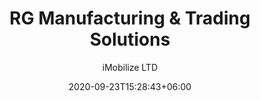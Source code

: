 ---
title: "RG Manufacturing & Trading Solutions
"
date: 2020-09-23T15:28:43+06:00
draft: false
country: "Philippines
"
description: "Teknomeal SpA specialises in developing technology solutions for our client’s food processing projects. Teknomeal works closely with the leading International equipment suppliers, which, coupled with the extensive expertise of our engineering team, helps to develop the optimum solution for our client’s application needs."
author: "iMobilize LTD"
# images: ["images/blog/branding-for-profit-book.jpg"]
keywords: ""
logo: "images/1.jpg"
address: "Unit L1 Km 23 Valley Town Center 
Ortigas Avenue Extn
San Isidro Taytar
Rizal 
Philippines 1920"
contact: "Renato Garcia

"
email: "info@rgmtsi.com

"
Phone:  "+63 2994 2692

"
Fax: "+63 2234 5956

​​​​​​​"
Website:  "www.rgmtsi.com"
---